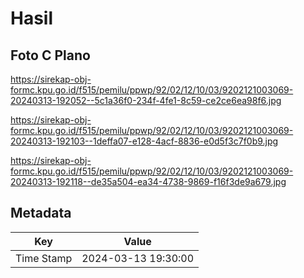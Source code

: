 # Hasil

## Foto C Plano

https://sirekap-obj-formc.kpu.go.id/f515/pemilu/ppwp/92/02/12/10/03/9202121003069-20240313-192052--5c1a36f0-234f-4fe1-8c59-ce2ce6ea98f6.jpg

https://sirekap-obj-formc.kpu.go.id/f515/pemilu/ppwp/92/02/12/10/03/9202121003069-20240313-192103--1deffa07-e128-4acf-8836-e0d5f3c7f0b9.jpg

https://sirekap-obj-formc.kpu.go.id/f515/pemilu/ppwp/92/02/12/10/03/9202121003069-20240313-192118--de35a504-ea34-4738-9869-f16f3de9a679.jpg


## Metadata

| Key        | Value               |
| ---------- | ------------------- |
| Time Stamp | 2024-03-13 19:30:00 |



